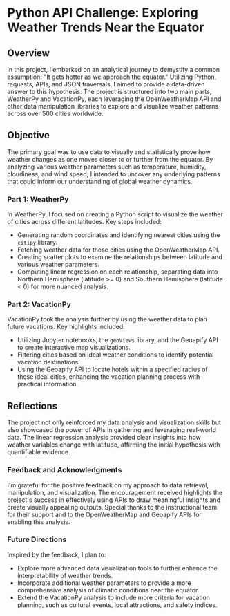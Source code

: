 # Python API Challenge: Exploring Weather Trends Near the Equator

## Overview

In this project, I embarked on an analytical journey to demystify a common assumption: "It gets hotter as we approach the equator." Utilizing Python, requests, APIs, and JSON traversals, I aimed to provide a data-driven answer to this hypothesis. The project is structured into two main parts, WeatherPy and VacationPy, each leveraging the OpenWeatherMap API and other data manipulation libraries to explore and visualize weather patterns across over 500 cities worldwide.

## Objective

The primary goal was to use data to visually and statistically prove how weather changes as one moves closer to or further from the equator. By analyzing various weather parameters such as temperature, humidity, cloudiness, and wind speed, I intended to uncover any underlying patterns that could inform our understanding of global weather dynamics.

### Part 1: WeatherPy

In WeatherPy, I focused on creating a Python script to visualize the weather of cities across different latitudes. Key steps included:

- Generating random coordinates and identifying nearest cities using the `citipy` library.
- Fetching weather data for these cities using the OpenWeatherMap API.
- Creating scatter plots to examine the relationships between latitude and various weather parameters.
- Computing linear regression on each relationship, separating data into Northern Hemisphere (latitude >= 0) and Southern Hemisphere (latitude < 0) for more nuanced analysis.

### Part 2: VacationPy

VacationPy took the analysis further by using the weather data to plan future vacations. Key highlights included:

- Utilizing Jupyter notebooks, the `geoViews` library, and the Geoapify API to create interactive map visualizations.
- Filtering cities based on ideal weather conditions to identify potential vacation destinations.
- Using the Geoapify API to locate hotels within a specified radius of these ideal cities, enhancing the vacation planning process with practical information.

## Reflections

The project not only reinforced my data analysis and visualization skills but also showcased the power of APIs in gathering and leveraging real-world data. The linear regression analysis provided clear insights into how weather variables change with latitude, affirming the initial hypothesis with quantifiable evidence.

### Feedback and Acknowledgments

I'm grateful for the positive feedback on my approach to data retrieval, manipulation, and visualization. The encouragement received highlights the project's success in effectively using APIs to draw meaningful insights and create visually appealing outputs. Special thanks to the instructional team for their support and to the OpenWeatherMap and Geoapify APIs for enabling this analysis.

### Future Directions

Inspired by the feedback, I plan to:

- Explore more advanced data visualization tools to further enhance the interpretability of weather trends.
- Incorporate additional weather parameters to provide a more comprehensive analysis of climatic conditions near the equator.
- Extend the VacationPy analysis to include more criteria for vacation planning, such as cultural events, local attractions, and safety indices.

